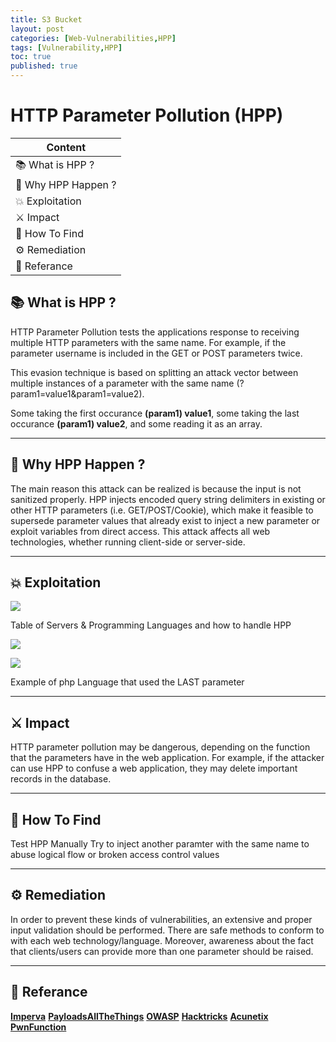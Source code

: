 ```yaml
---
title: S3 Bucket
layout: post
categories: [Web-Vulnerabilities,HPP]
tags: [Vulnerability,HPP]
toc: true
published: true
---
```


# HTTP Parameter Pollution (HPP)

| Content             |
| ------------------- |
| 📚 What is HPP ?    |
| 🤔 Why HPP Happen ? |
| 💥 Exploitation     |
| ⚔ Impact            |
| 🔎 How To Find      |
| ⚙ Remediation       |
| 📕 Referance        |


## 📚 What is HPP ?
HTTP Parameter Pollution tests the applications response to receiving multiple HTTP parameters with the same name.
For example, if the parameter username is included in the GET or POST parameters twice.

This evasion technique is based on splitting an attack vector between multiple instances of a parameter with the same name (?param1=value1&param1=value2).

Some taking the first occurance **(param1) value1**, some taking the last occurance **(param1) value2**, and some reading it as an array.

---
## 🤔 Why HPP Happen ?

The main reason this attack can be realized is because the input is not sanitized properly. HPP injects encoded query string delimiters in existing or other HTTP parameters (i.e. GET/POST/Cookie), which make it feasible to supersede parameter values that already exist to inject a new parameter or exploit variables from direct access. This attack affects all web technologies, whether running client-side or server-side.

---
## 💥 Exploitation 

![](https://i.imgur.com/hEEI06C.png)

Table of Servers & Programming Languages and how to handle HPP

![](https://i.imgur.com/Jjhqmur.png)

![](https://i.imgur.com/71XulfK.png)

Example of php Language that used the LAST parameter

---
## ⚔ Impact

HTTP parameter pollution may be dangerous, depending on the function that the parameters have in the web application. For example, if the attacker can use HPP to confuse a web application, they may delete important records in the database.

---
## 🔎 How To Find

Test HPP Manually Try to inject another paramter with the same name to abuse logical flow or broken access control values

---
## ⚙ Remediation

In order to prevent these kinds of vulnerabilities, an extensive and proper input validation should be performed. There are safe methods to conform to with each web technology/language. Moreover, awareness about the fact that clients/users can provide more than one parameter should be raised.

---
## 📕 Referance

[**Imperva**](https://www.imperva.com/learn/application-security/http-parameter-pollution/)
[**PayloadsAllTheThings**](https://github.com/swisskyrepo/PayloadsAllTheThings/tree/master/HTTP%20Parameter%20Pollution)
[**OWASP**](https://owasp.org/www-project-web-security-testing-guide/latest/4-Web_Application_Security_Testing/07-Input_Validation_Testing/04-Testing_for_HTTP_Parameter_Pollution)
[**Hacktricks**](https://book.hacktricks.xyz/pentesting-web/parameter-pollution)
[**Acunetix**](https://www.acunetix.com/blog/whitepaper-http-parameter-pollution/)
[**PwnFunction**](https://www.youtube.com/watch?v=QVZBl8yxVX0)
